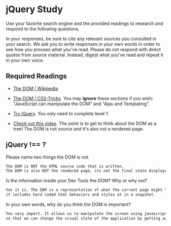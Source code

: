 # jQuery Study

Use your favorite search engine and the provided readings to research and
respond to the following questions.

In your responses, be sure to cite any relevant sources you consulted in your
search. We ask you to write responses in your own words in order to see how you
process what you've read. Please do not respond with direct quotes from source
material. Instead, digest what you've read and repeat it in your own voice.

## Required Readings

-   [The DOM | Wikipedia](https://en.wikipedia.org/wiki/Document_Object_Model)

-   [The DOM | CSS-Tricks](https://css-tricks.com/dom/). You may **ignore**
    these sections if you wish: "JavaScript can manipulate the DOM" and "Ajax
    and Templating".

-   [Try jQuery](http://try.jquery.com/). You only need to complete level 1.

-   [Check out this video](https://www.youtube.com/watch?v=n1cKlKM3jYI). The
point is to get to think about the DOM as a tree! The DOM is not source and
it's also not a rendered page.

## jQuery !== ?

Please name two things the DOM is not.

```md
The DOM is NOT the HTML source code that is written.
The DOM is also NOT the rendered page, its not the final state displayed.
```

Is the information inside your Dev Tools the DOM? Why or why not?

```md
Yes it is. The DOM is a representation of what the current page might look like right now
it includes hard coded html behaviors and styles at in a snapshot.
```

In your own words, why do you think the DOM is important?

```md
Yes very import. It allows us to manipulate the screen using javascript and other tools
so that we can change the visual state of the application by getting access to each peice.
```
